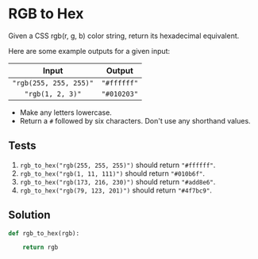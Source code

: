 # RGB to Hex

Given a CSS rgb(r, g, b) color string, return its hexadecimal equivalent.

Here are some example outputs for a given input:

| Input                  | Output      |
|:----------------------:|:-----------:|
| `"rgb(255, 255, 255)"` | `"#ffffff"` |
| `"rgb(1, 2, 3)"`       | `"#010203"` |

- Make any letters lowercase.
- Return a `#` followed by six characters. Don't use any shorthand values.

## Tests
1. `rgb_to_hex("rgb(255, 255, 255)")` should return `"#ffffff"`.
2. `rgb_to_hex("rgb(1, 11, 111)")` should return `"#010b6f"`.
3. `rgb_to_hex("rgb(173, 216, 230)")` should return `"#add8e6"`.
4. `rgb_to_hex("rgb(79, 123, 201)")` should return `"#4f7bc9"`.

## Solution

```python
def rgb_to_hex(rgb):

    return rgb
```
